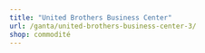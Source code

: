 ```yaml
---
title: "United Brothers Business Center"
url: /ganta/united-brothers-business-center-3/
shop: commodité
---
```

